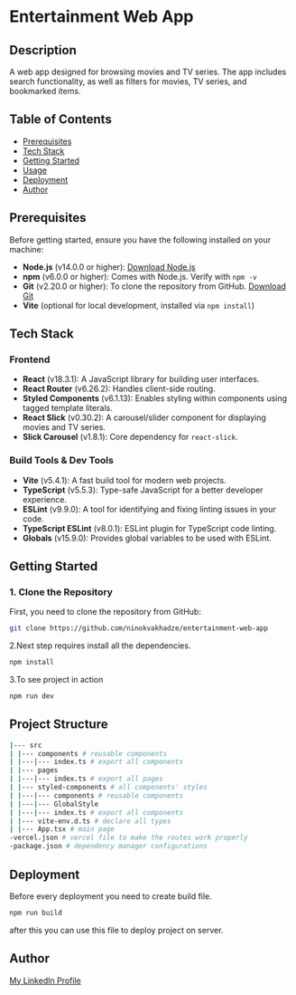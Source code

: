 # Entertainment Web App

## Description
A web app designed for browsing movies and TV series. The app includes search functionality, as well as filters for movies, TV series, and bookmarked items.

## Table of Contents
- [Prerequisites](#prerequisites)
- [Tech Stack](#tech-stack)
- [Getting Started](#getting-started)
- [Usage](#usage)
- [Deployment](#deployment)
- [Author](#author)

## Prerequisites
Before getting started, ensure you have the following installed on your machine:

- **Node.js** (v14.0.0 or higher): [Download Node.js](https://nodejs.org/)
- **npm** (v6.0.0 or higher): Comes with Node.js. Verify with `npm -v`
- **Git** (v2.20.0 or higher): To clone the repository from GitHub. [Download Git](https://git-scm.com/)
- **Vite** (optional for local development, installed via `npm install`)

## Tech Stack

### Frontend
- **React** (v18.3.1): A JavaScript library for building user interfaces.
- **React Router** (v6.26.2): Handles client-side routing.
- **Styled Components** (v6.1.13): Enables styling within components using tagged template literals.
- **React Slick** (v0.30.2): A carousel/slider component for displaying movies and TV series.
- **Slick Carousel** (v1.8.1): Core dependency for `react-slick`.

### Build Tools & Dev Tools
- **Vite** (v5.4.1): A fast build tool for modern web projects.
- **TypeScript** (v5.5.3): Type-safe JavaScript for a better developer experience.
- **ESLint** (v9.9.0): A tool for identifying and fixing linting issues in your code.
- **TypeScript ESLint** (v8.0.1): ESLint plugin for TypeScript code linting.
- **Globals** (v15.9.0): Provides global variables to be used with ESLint.

## Getting Started

### 1. Clone the Repository
First, you need to clone the repository from GitHub:

```bash
git clone https://github.com/ninokvakhadze/entertainment-web-app
```

2.Next step requires install all the dependencies.

```bash
npm install
```

3.To see project in action

```bash
npm run dev

```
## Project Structure

```bash
|--- src
| |--- components # reusable components
| |---|--- index.ts # export all components
| |--- pages
| |---|--- index.ts # export all pages
| |--- styled-components # all components' styles
| |---|--- components # reusable components
| |---|--- GlobalStyle
| |---|--- index.ts # export all components
| |--- vite-env.d.ts # declare all types
| |--- App.tsx # main page
-vercel.json # vercel file to make the routes work properly
-package.json # dependency manager configurations
```

## Deployment

Before every deployment you need to create build file.

```bash
npm run build

```

after this you can use this file to deploy project on server.

## Author

[My LinkedIn Profile](https://www.linkedin.com/in/nino-kvakhadze-654a0a255/)

